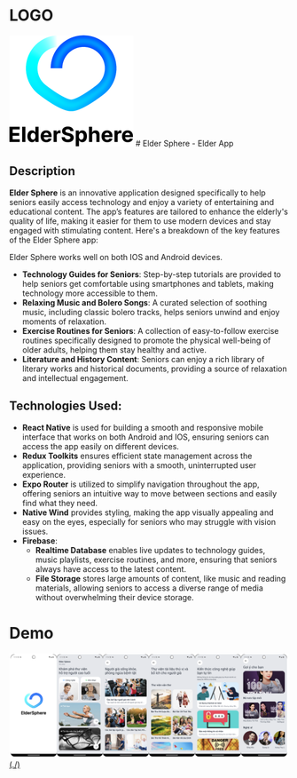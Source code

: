 # LOGO
<img src="./readme/logo.png">
# Elder Sphere - Elder App

## Description
**Elder Sphere** is an innovative application designed specifically to help seniors easily access technology and enjoy a variety of entertaining and educational content. The app’s features are tailored to enhance the elderly's quality of life, making it easier for them to use modern devices and stay engaged with stimulating content. Here's a breakdown of the key features of the Elder Sphere app:

Elder Sphere works well on both IOS and Android devices.

- **Technology Guides for Seniors**: Step-by-step tutorials are provided to help seniors get comfortable using smartphones and tablets, making technology more accessible to them.
- **Relaxing Music and Bolero Songs**: A curated selection of soothing music, including classic bolero tracks, helps seniors unwind and enjoy moments of relaxation.
- **Exercise Routines for Seniors**: A collection of easy-to-follow exercise routines specifically designed to promote the physical well-being of older adults, helping them stay healthy and active.
- **Literature and History Content**: Seniors can enjoy a rich library of literary works and historical documents, providing a source of relaxation and intellectual engagement.

## Technologies Used:
- **React Native** is used for building a smooth and responsive mobile interface that works on both Android and IOS, ensuring seniors can access the app easily on different devices.
- **Redux Toolkits** ensures efficient state management across the application, providing seniors with a smooth, uninterrupted user experience.
- **Expo Router** is utilized to simplify navigation throughout the app, offering seniors an intuitive way to move between sections and easily find what they need.
- **Native Wind** provides styling, making the app visually appealing and easy on the eyes, especially for seniors who may struggle with vision issues.
- **Firebase**:
  - **Realtime Database** enables live updates to technology guides, music playlists, exercise routines, and more, ensuring that seniors always have access to the latest content.
  - **File Storage** stores large amounts of content, like music and reading materials, allowing seniors to access a diverse range of media without overwhelming their device storage.

# Demo
[![Xem video](./assets/screens/image.png)(./)](https://firebasestorage.googleapis.com/v0/b/food-donation-98ef2.appspot.com/o/QuynhNhu%2FScreen_recording_20241029_072118.mp4?alt=media&token=e2d6663a-ee7f-4e12-a40c-f30e4f42358b)
